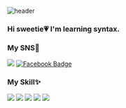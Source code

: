 ![header](https://capsule-render.vercel.app/api?type=Wave&color=ffc0cb&height=180&section=header&text=Beak%Jimin&fontColor=000000&fontSize=50)
### Hi sweetie💗 I'm learning syntax.<br>

### My SNS🎨
<a href="mailto:s2104@e-mirim.hs.kr" target="_blank"> <a href="https://www.instagram.com/qiwisil_db/" target="_blank"><img src="https://img.shields.io/badge/instagram-E4405F?style=flat-square&logo=instagram&logoColor=white"></a>  [![Facebook Badge](https://img.shields.io/badge/facebook-1877f2?style=flat-square&logo=facebook&logoColor=white&link=https://www.facebook.com/qiwisil/)](https://www.facebook.com/qiwisil/)

### My Skill✨
<img src="https://img.shields.io/badge/JAVA-007396?style=flat-square&logo=java&logoColor=white">
<img src="https://img.shields.io/badge/c-%2300599C.svg?style=flat-square&logo=c&logoColor=white">
<img src="https://img.shields.io/badge/HTML5-E34F26?style=flat-square&logo=HTML5&logoColor=white" />
<img src="https://img.shields.io/badge/css-1572B6?style=flat-square&logo=css3&logoColor=white=white" />
<img src="https://img.shields.io/badge/-Python-000000?style=flat-square&logo=Python&logoColor=white">
